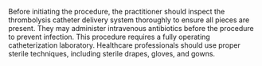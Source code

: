 Before initiating the procedure, the practitioner should inspect the thrombolysis catheter delivery system thoroughly to ensure all pieces are present. They may administer intravenous antibiotics before the procedure to prevent infection. This procedure requires a fully operating catheterization laboratory. Healthcare professionals should use proper sterile techniques, including sterile drapes, gloves, and gowns.